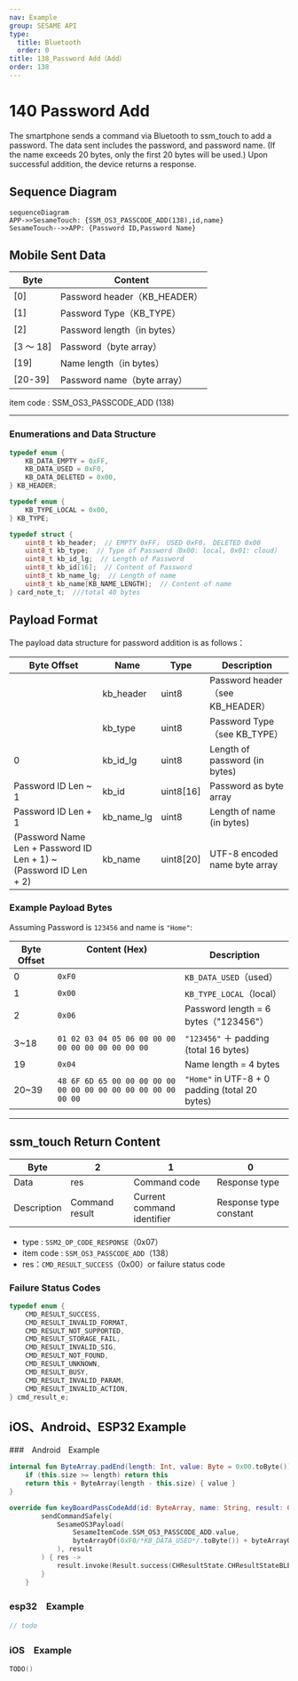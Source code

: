 ```yaml
---
nav: Example
group: SESAME API
type:
  title: Bluetooth
  order: 0
title: 138_Password Add（Add）
order: 138
---
```


# 140 Password Add

The smartphone sends a command via Bluetooth to ssm_touch to add a password.
The data sent includes the password, and password name. (If the name exceeds 20 bytes, only the first 20 bytes will be used.)
Upon successful addition, the device returns a response.

## Sequence Diagram

```mermaid
sequenceDiagram
APP->>SesameTouch: {SSM_OS3_PASSCODE_ADD(138),id,name}
SesameTouch-->>APP: {Password ID,Password Name}
```

## Mobile Sent Data

| Byte  | Content                    |
| --------- | ----------------------- |
| [0]       | Password header（KB_HEADER） |
| [1]       | Password Type（KB_TYPE）     |
| [2]       | Password length（in bytes） |
| [3 ～ 18] | Password（byte array）  |
| [19]      | Name length（in bytes）      |
| [20-39]   | Password name（byte array）        |

item code : SSM_OS3_PASSCODE_ADD (138)

---

### Enumerations and Data Structure

```c
typedef enum {
    KB_DATA_EMPTY = 0xFF,
    KB_DATA_USED = 0xF0,
    KB_DATA_DELETED = 0x00,
} KB_HEADER;

typedef enum {
    KB_TYPE_LOCAL = 0x00,
} KB_TYPE;

typedef struct {
    uint8_t kb_header;  // EMPTY 0xFF， USED 0xF0， DELETED 0x00
    uint8_t kb_type;  // Type of Password（0x00: local, 0x01: cloud）
    uint8_t kb_id_lg;  // Length of Password
    uint8_t kb_id[16];  // Content of Password
    uint8_t kb_name_lg;  // Length of name
    uint8_t kb_name[KB_NAME_LENGTH];  // Content of name
} card_note_t;  ///total 40 bytes
```

## Payload Format

The payload data structure for password addition is as follows：

| Byte Offset            | Name       | Type      | Description       |
| ------------------------- | ---------- | --------- | ---------------------------- |
|                            | kb_header  | uint8     | Password header（see KB_HEADER） |
|                    　　　　 | kb_type    | uint8     | Password Type（see KB_TYPE）     |
| 0                   　　　 | kb_id_lg   | uint8     | Length of password (in bytes)  |
| Password ID Len ~ 1       | kb_id      | uint8[16] | Password as byte array              |
| Password ID Len + 1       | kb_name_lg | uint8     | Length of name (in bytes)          |
| (Password Name Len + Password ID Len + 1) ~ (Password ID Len + 2) | kb_name    | uint8[20] | UTF-8 encoded name byte array  |

### Example Payload Bytes

Assuming Password is  `123456` and name is  `"Home"`:

| Byte Offset | Content (Hex)         　　　　　　                      　    | Description                     |
| -------- | ------------------------------------------------------------- | ------------------------------- |
| 0        | `0xF0`                                                        | `KB_DATA_USED`（used）        |
| 1        | `0x00`                                                        | `KB_TYPE_LOCAL`（local）|
| 2        | `0x06`                                                        | Password length = 6 bytes（"123456"）  |
| 3\~18    | `01 02 03 04 05 06 00 00 00 00 00 00 00 00 00 00`             | `"123456"` ＋ padding (total 16 bytes) |
| 19       | `0x04`                                                        | Name length = 4 bytes                |
| 20\~39   | `48 6F 6D 65 00 00 00 00 00 00 00 00 00 00 00 00 00 00 00 00` | `"Home"` in UTF-8 + 0 padding (total 20 bytes) |

---

## ssm_touch Return Content

| Byte | 2            | 1         | 0        |
| ---- | ------------ | --------- | -------- |
| Data | res          | Command code | Response type     |
| Description | Command result | Current command identifier  | Response type constant |

- type : `SSM2_OP_CODE_RESPONSE`（0x07）
- item code : `SSM_OS3_PASSCODE_ADD`（138）
- res：`CMD_RESULT_SUCCESS`（0x00）or failure status code

### Failure Status Codes

```C
typedef enum {
    CMD_RESULT_SUCCESS,
    CMD_RESULT_INVALID_FORMAT,
    CMD_RESULT_NOT_SUPPORTED,
    CMD_RESULT_STORAGE_FAIL,
    CMD_RESULT_INVALID_SIG,
    CMD_RESULT_NOT_FOUND,
    CMD_RESULT_UNKNOWN,
    CMD_RESULT_BUSY,
    CMD_RESULT_INVALID_PARAM,
    CMD_RESULT_INVALID_ACTION,
} cmd_result_e;
```

## iOS、Android、ESP32 Example

###　Android　Example

```kotlin
internal fun ByteArray.padEnd(length: Int, value: Byte = 0x00.toByte()): ByteArray {
    if (this.size >= length) return this
    return this + ByteArray(length - this.size) { value }
}

override fun keyBoardPassCodeAdd(id: ByteArray, name: String, result: CHResult<CHEmpty>) {
        sendCommandSafely(
            SesameOS3Payload(
                SesameItemCode.SSM_OS3_PASSCODE_ADD.value,
                byteArrayOf(0xF0/*KB_DATA_USED*/.toByte()) + byteArrayOf(0x00/*KB_TYPE_LOCAL*/.toByte()) + byteArrayOf(id.size.toByte()) + id.padEnd(16, 0x00.toByte()) + byteArrayOf(name.toByteArray().size.toByte()) + name.toByteArray().padEnd(16, 0x00.toByte())
            ), result
        ) { res ->
            result.invoke(Result.success(CHResultState.CHResultStateBLE(CHEmpty())))
        }
    }

```

### esp32　Example

```c
// todo
```

### iOS　Example

```swift
TODO()

```
